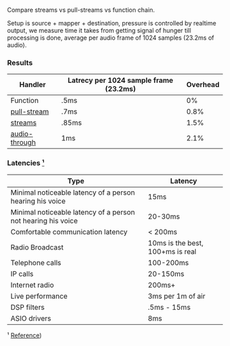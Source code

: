 Compare streams vs pull-streams vs function chain.

Setup is source + mapper + destination, pressure is controlled by realtime output, we measure time it takes from getting signal of hunger till processing is done, average per audio frame of 1024 samples (23.2ms of audio).

### Results

| Handler | Latrecy per 1024 sample frame (23.2ms) | Overhead |
|---|---|---|
| Function | .5ms | 0% |
| [pull-stream](https://github.com/pull-stream/pull-stream) | .7ms | 0.8% |
| [streams](https://nodejs.org/api/stream.html) | .85ms | 1.5% |
| [audio-through](https://github.com/audiojs/audio-through) | 1ms | 2.1% |

### Latencies [¹](#reference)

| Type | Latency |
|---|---|
| Minimal noticeable latency of a person hearing his voice | 15ms |
| Minimal noticeable latency of a person not hearing his voice | 20-30ms |
| Comfortable communication latency | < 200ms |
| Radio Broadcast | 10ms is the best, 100+ms is real |
| Telephone calls | 100-200ms |
| IP calls | 20-150ms |
| Internet radio | 200ms+ |
| Live performance | 3ms per 1m of air |
| DSP filters | .5ms - 15ms |
| ASIO drivers | 8ms |

<span id="reference">¹</span> [Reference](https://en.wikipedia.org/wiki/Latency_(audio)))
